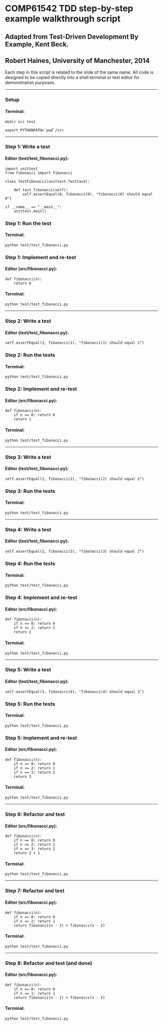 # COMP61542 TDD step-by-step example walkthrough script

## Adapted from Test-Driven Development By Example, Kent Beck.

## Robert Haines, University of Manchester, 2014

Each step in this script is related to the slide of the same name. All code is
designed to be copied directly into a shell terminal or text editor for
demonstration purposes.

------------------------------------------------------------------------------

### Setup

#### Terminal:

    mkdir src test

    export PYTHONPATH=`pwd`/src

------------------------------------------------------------------------------

### Step 1: Write a test

#### Editor (test/test_fibonacci.py):

    import unittest
    from fibonacci import fibonacci

    class TestFibonacci(unittest.TestCase):

        def test_fibonacci(self):
            self.assertEqual(0, fibonacci(0), "fibonacci(0) should equal 0")

    if __name__ == "__main__":
        unittest.main()

### Step 1: Run the test

#### Terminal:

    python test/test_fibonacci.py

### Step 1: Implement and re-test

#### Editor (src/fibonacci.py):

    def fibonacci(n):
        return 0

#### Terminal:

    python test/test_fibonacci.py

------------------------------------------------------------------------------

### Step 2: Write a test

#### Editor (test/test_fibonacci.py):

    self.assertEqual(1, fibonacci(1), "fibonacci(1) should equal 1")

### Step 2: Run the tests

#### Terminal:

    python test/test_fibonacci.py

### Step 2: Implement and re-test

#### Editor (src/fibonacci.py):

    def fibonacci(n):
        if n == 0: return 0
        return 1

#### Terminal:

    python test/test_fibonacci.py

------------------------------------------------------------------------------

### Step 3: Write a test

#### Editor (test/test_fibonacci.py):

    self.assertEqual(1, fibonacci(2), "fibonacci(2) should equal 1")

### Step 3: Run the tests

#### Terminal:

    python test/test_fibonacci.py

------------------------------------------------------------------------------

### Step 4: Write a test

#### Editor (test/test_fibonacci.py):

    self.assertEqual(2, fibonacci(3), "fibonacci(3) should equal 2")

### Step 4: Run the tests

#### Terminal:

    python test/test_fibonacci.py

### Step 4: Implement and re-test

#### Editor (src/fibonacci.py):

    def fibonacci(n):
        if n == 0: return 0
        if n <= 2: return 1
        return 2

#### Terminal:

    python test/test_fibonacci.py

------------------------------------------------------------------------------

### Step 5: Write a test

#### Editor (test/test_fibonacci.py):

    self.assertEqual(3, fibonacci(4), "fibonacci(4) should equal 3")

### Step 5: Run the tests

#### Terminal:

    python test/test_fibonacci.py

### Step 5: Implement and re-test

#### Editor (src/fibonacci.py):

    def fibonacci(n):
        if n == 0: return 0
        if n <= 2: return 1
        if n == 3: return 2
        return 3

#### Terminal:

    python test/test_fibonacci.py

------------------------------------------------------------------------------

### Step 6: Refactor and test

#### Editor (src/fibonacci.py):

    def fibonacci(n):
        if n == 0: return 0
        if n <= 2: return 1
        if n == 3: return 2
        return 2 + 1

#### Terminal:

    python test/test_fibonacci.py

------------------------------------------------------------------------------

### Step 7: Refactor and test

#### Editor (src/fibonacci.py):

    def fibonacci(n):
        if n == 0: return 0
        if n <= 2: return 1
        return fibonacci(n - 1) + fibonacci(n - 2)

#### Terminal:

    python test/test_fibonacci.py

------------------------------------------------------------------------------

### Step 8: Refactor and test (and done)

#### Editor (src/fibonacci.py):

    def fibonacci(n):
        if n == 0: return 0
        if n == 1: return 1
        return fibonacci(n - 1) + fibonacci(n - 2)

#### Terminal:

    python test/test_fibonacci.py

